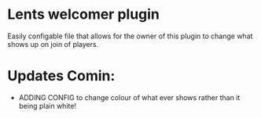 # Lents welcomer plugin

Easily configable file that allows for the owner of this plugin to change what shows up on join of players.




# Updates Comin:
- ADDING CONFIG to change colour of what ever shows rather than it being plain white!
